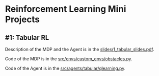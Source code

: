 # Reinforcement Learning Mini Projects

## \#1: Tabular RL

Description of the MDP and the Agent is in the [slides/1\_tabular_slides.pdf](slides/1_tabular_slides.pdf).

Code of the MDP is in the [src/envs/custom_envs/obstacles.py](src/envs/custom_envs/obstacles.py).

Code of the Agent is in the [src/agents/tabular/qlearning.py](src/agents/tabular/qlearning.py).